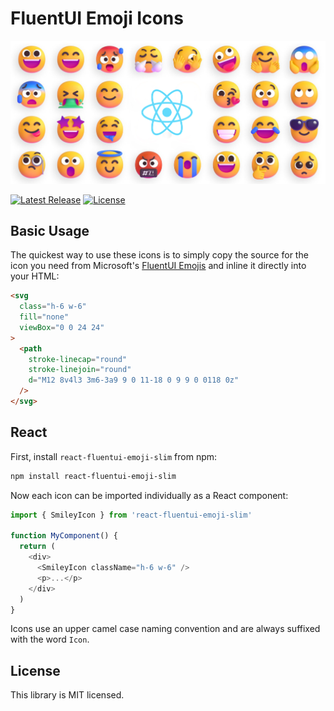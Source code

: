 # FluentUI Emoji Icons

<p align="center">
  <a href="#" target="_blank">
    <img src="./assets/readme_banner.jpg" alt="FluentUI Emoji">
  </a>
</p>

<p>
    <a href="https://github.com/jstnmthw/fluentui-emoji-icons"><img src="https://img.shields.io/npm/v/@jstnmthw/react-fluentui-emoji" alt="Latest Release"></a>
    <a href="https://github.com/jstnmthw/fluentui-emoji-icons/blob/master/LICENSE"><img src="https://img.shields.io/npm/l/@jstnmthw/react-fluentui-emoji" alt="License"></a>
</p>

## Basic Usage

The quickest way to use these icons is to simply copy the source for the icon you need from Microsoft's [FluentUI Emojis](https://github.com/microsoft/fluentui-emoji) and inline it directly into your HTML:

```html
<svg
  class="h-6 w-6"
  fill="none"
  viewBox="0 0 24 24"
>
  <path
    stroke-linecap="round"
    stroke-linejoin="round"
    d="M12 8v4l3 3m6-3a9 9 0 11-18 0 9 9 0 0118 0z"
  />
</svg>
```

## React

First, install `react-fluentui-emoji-slim` from npm:

```sh
npm install react-fluentui-emoji-slim
```

Now each icon can be imported individually as a React component:

```js
import { SmileyIcon } from 'react-fluentui-emoji-slim'

function MyComponent() {
  return (
    <div>
      <SmileyIcon className="h-6 w-6" />
      <p>...</p>
    </div>
  )
}
```

Icons use an upper camel case naming convention and are always suffixed with the word `Icon`.

## License

This library is MIT licensed.
